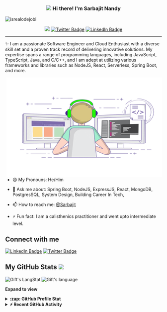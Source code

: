<!-- Heading -->
<h3 align="center"><img src = "https://raw.githubusercontent.com/MartinHeinz/MartinHeinz/master/wave.gif" width = 30px> Hi there! I'm Sarbajit Nandy</h3>

<!-- Profile Views -->

<p align="left"> <img src="https://komarev.com/ghpvc/?username=SarbajitNandy&label=Profile%20views&color=0e75b6&style=flat" alt="isrealodejobi" />
</p>

<p align="center">
<a href="mailto:contact@daniels-roth-stan.fr?subject=[GitHub]%20🔥%20First%20Connect&body=Hello%20Sarbajit%2C%0A%0AI%20came%20to%20you%20today%20after %20checking%20you%20Github%20profile%20for%20..."><img src="https://img.shields.io/badge/e‑mail-D14836.svg?style=for-the-badge&logo=GMail&logoColor=white"/></a>
  <a href="https://twitter.com/@sarbajit
/"><img src="https://img.shields.io/badge/twitter-1DA1F2.svg?style=for-the-badge&logo=twitter&logoColor=white;link=https://twitter.com/Dev_180Memes" alt="Twitter Badge"></a>
<a href="https://linkedin.com/in/sarbajit_nandy"><img src="https://img.shields.io/badge/linkedin-0077B5.svg?style=for-the-badge&logo=linkedin&logoColor=whitelink=https://linkedin.com/in/sarbajit_nandy" alt="LinkedIn Badge"></a> 
</p>

 <!-- About section -->

---
✨ I am a passionate Software Engineer and Cloud Enthusiast with a diverse skill set and a proven track record of delivering innovative solutions. My expertise spans a range of programming languages, including JavaScript, TypeScript, Java, and C/C++, and I am adept at utilizing various frameworks and libraries such as NodeJS, React, Serverless, Spring Boot, and more.


<!-- code gif-->
<img align="right" alt="GIF" src="./code.gif" width="500" height="320" />

- 😄 My Pronouns: He/Him   

- 💬 Ask me about: Spring Boot, NodeJS, ExpressJS, React, MongoDB, PostgresSQL, System Design, Building Career In Tech,

- 📫 How to reach me: [@Sarbajit](https://twitter.com/Sarbajit_Nandy)

- ⚡ Fun fact: I am a calisthenics practitioner and went upto intermediate level. 

<!-- About section: END -->


<!-- Conecct section -->

<h2>Connect with me </h3>
    <p>
        <a href="https://linkedin.com/in/sarbajit_nandy"><img src="https://img.shields.io/badge/linkedin-0077B5.svg?style=for-the-badge&logo=linkedin&logoColor=whitelink=https://linkedin.com/in/sarbajit_nandy" alt="LinkedIn Badge"></a> 
       <a href="https://twitter.com/@sarbajit
/"><img src="https://img.shields.io/badge/twitter-1DA1F2.svg?style=for-the-badge&logo=twitter&logoColor=white;link=https://twitter.com/Dev_180Memes" alt="Twitter Badge"></a>
   </p>

 <!-- Conecct section: END -->
 
  <!-- GitHub section -->

 ##  My GitHub Stats <img src = "https://i.pinimg.com/originals/65/c4/f4/65c4f452571be1261e9c623f7da488ac.gif" width = 35px> 
 
 <div>
   <img align="center" src="https://github-readme-streak-stats.herokuapp.com/?user=SarbajitNandy" alt="Gift's LangStat" />
  <img align="center" src="https://github-readme-stats.vercel.app/api/top-langs?username=SarbajitNandy&langs_count=10&show_icons=true&locale=en&layout=compact&theme=light" alt="Gift's language" height="192px"  width="500px"/>
</div>

**Expand to view**
<details>
  <summary><b>:zap: GitHub Profile Stat</b></summary>
  <img src="https://github-readme-stats.anuraghazra1.vercel.app/api?username=SarbajitNandy&show_icons=true" />
</details>
<details>
  <summary><b>⚡ Recent GitHub Activity</b></summary>
  <br/>
   <a href="https://github.com/SarbajitNandy/"><img alt="Gift' Activity Graph" src="https://activity-graph.herokuapp.com/graph?username=SarbajitNandy&custom_title=Gift's%20Contribution%20Graph&theme=react-dark" /></a>
  <br/>
</details>

<!-- GitHub section: END -->

<!-- Profile Views -->

<!-- THE END -->


<!--
**lauragift21/lauragift21** is a ✨ _special_ ✨ repository because its `README.md` (this file) appears on your GitHub profile.

Here are some ideas to get you started:

- 🔭 I’m currently working on ...
- 🌱 I’m currently learning ...
- 👯 I’m looking to collaborate on ...
- 🤔 I’m looking for help with ...
- 💬 Ask me about ...
- 📫 How to reach me: ...
- 😄 Pronouns: ...
- ⚡ Fun fact: ...
-->
